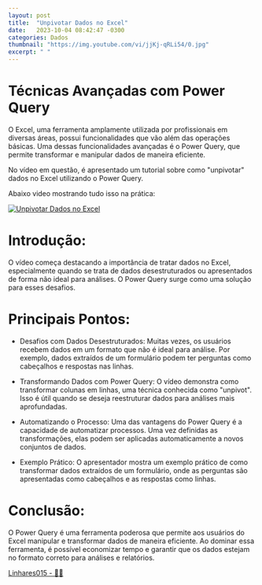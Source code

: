 ```yaml
---
layout: post
title:  "Unpivotar Dados no Excel"
date:   2023-10-04 08:42:47 -0300
categories: Dados
thumbnail: "https://img.youtube.com/vi/jjKj-qRLi54/0.jpg"
excerpt: " "
---
```


# Técnicas Avançadas com Power Query

O Excel, uma ferramenta amplamente utilizada por profissionais em diversas áreas, possui funcionalidades que vão além das operações básicas. Uma dessas funcionalidades avançadas é o Power Query, que permite transformar e manipular dados de maneira eficiente. 

No vídeo em questão, é apresentado um tutorial sobre como "unpivotar" dados no Excel utilizando o Power Query.

Abaixo video mostrando tudo isso na prática:

[![Unpivotar Dados no Excel](https://img.youtube.com/vi/jjKj-qRLi54/0.jpg)](https://youtu.be/jjKj-qRLi54)

# Introdução:

O vídeo começa destacando a importância de tratar dados no Excel, especialmente quando se trata de dados desestruturados ou apresentados de forma não ideal para análises. O Power Query surge como uma solução para esses desafios.

# Principais Pontos:

- Desafios com Dados Desestruturados: Muitas vezes, os usuários recebem dados em um formato que não é ideal para análise. Por exemplo, dados extraídos de um formulário podem ter perguntas como cabeçalhos e respostas nas linhas.
    
- Transformando Dados com Power Query: O vídeo demonstra como transformar colunas em linhas, uma técnica conhecida como "unpivot". Isso é útil quando se deseja reestruturar dados para análises mais aprofundadas.
    
- Automatizando o Processo: Uma das vantagens do Power Query é a capacidade de automatizar processos. Uma vez definidas as transformações, elas podem ser aplicadas automaticamente a novos conjuntos de dados.
   
-  Exemplo Prático: O apresentador mostra um exemplo prático de como transformar dados extraídos de um formulário, onde as perguntas são apresentadas como cabeçalhos e as respostas como linhas.

# Conclusão:

O Power Query é uma ferramenta poderosa que permite aos usuários do Excel manipular e transformar dados de maneira eficiente. Ao dominar essa ferramenta, é possível economizar tempo e garantir que os dados estejam no formato correto para análises e relatórios.

[Linhares015 - 🧙‍♂️](https://github.com/Linhares015)